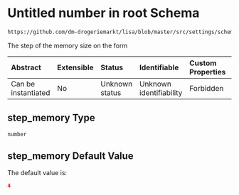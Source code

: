 # Untitled number in root Schema

```txt
https://github.com/dm-drogeriemarkt/lisa/blob/master/src/settings/schema.json#/properties/form_settings/properties/step_memory
```

The step of the memory size on the form

| Abstract            | Extensible | Status         | Identifiable            | Custom Properties | Additional Properties | Access Restrictions | Defined In                                                                               |
| :------------------ | :--------- | :------------- | :---------------------- | :---------------- | :-------------------- | :------------------ | :--------------------------------------------------------------------------------------- |
| Can be instantiated | No         | Unknown status | Unknown identifiability | Forbidden         | Allowed               | none                | [settings.schema.json\*](../../src/settings/settings.schema.json "open original schema") |

## step\_memory Type

`number`

## step\_memory Default Value

The default value is:

```json
4
```
